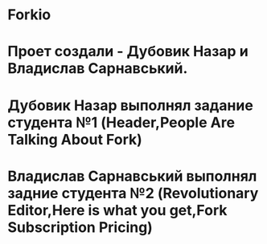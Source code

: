 # Forkio
# Проет создали - Дубовик Назар и Владислав Сарнавський.
# Дубовик Назар выполнял задание студента №1 (Header,People Are Talking About Fork)
# Владислав Сарнавський выполнял задние студента №2 (Revolutionary Editor,Here is what you get,Fork Subscription Pricing)
